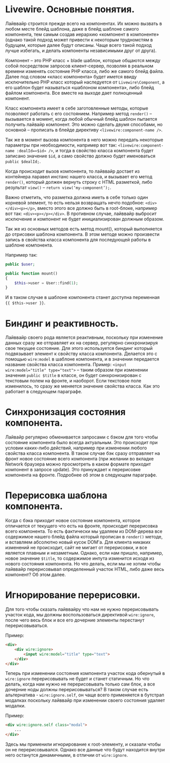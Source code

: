 # Livewire. Основные понятия.

Лайввайр строится прежде всего на компонентах. Их можно вызвать в любом месте блейд шаблона, даже в блейд шаблоне самого компонента, тем самым создав иерархию «компонент в компоненте» (однако такой подход может привести к некоторым трудномстям в будущем, которые далее будут описаны. Чаще всего такой подход лучше избегать, и делать компоненты независимыми друг от друга).

Компонент – это PHP класс + blade шаблон, которые общаются между собой посредством запросов клиент-сервер, позволяя в реальном времени изменять состояние PHP класса, либо же самого блейд файла. Далее под словом «класс компонента» будет имется ввиду исключительно PHP класс который наследуется от `Livewire\Component`, а его шаблон будет называться «шаблоном компонента», либо блейд файлом компонента. Все вместе на выходе дает полноценный компонент.

Класс компонента имеет в себе заготовленные методы, которые позволяют работать с его состоянием. Например метод `render()` – вызывается в момент, когда любой обычный блейд шаблон пытается получить лайвайр компонент. Это можно сделать двумя способами, но основной – прописать в блейде директиву `<livewire:component-name />`. 

Так же в момент вызова компонента в него можно передать некоторые параметры при необходимости, например вот так: `<livewire:component-name :dealId=«$id» />`, и тогда в свойство класса компонента будет записано значение `$id`, а само свойство должно будет именоваться `public $dealId;`.

Когда происходит вызов компонента, то лайввайр достает из контейнера ларавел инстанс нашего класса, и вызывает его метод `render()`, который должен вернуть строку с HTML разметкой, либо результат `view()` – `return view(‘my-component’);`. 

Важно отметить, что разметка должна иметь в себе только один корневой элемент, то есть нельзя возвращать нечто подобное: `<div></div><p></p>`, вместо этого все должно быть в root-блоке, например вот так: `<div><p></p></div>`. В противном случае, лайввайр выбросит исключение и компонент не будет инициализирован должным образом.

Так же из основных методов есть метод mount(), который выполняется до отрисовки шаблона компонента. В этом методе можно произвести запись в свойства класса компонента для последующей работы в шаблоне компонента. 

Например так: 
```php 
public $user;

public function mount() 
{
    $this->user = User::find(1);
}
```

И в таком случае в шаблоне компонента станет доступна переменная `{{ $this->user }}`.

# Биндинг и реактивность. 

Лайввайр своего рода является реактивным, поскольку при изменение данных сразу же отправляет их на сервер, регулярно синхронизируя свое текущее состояние. Для этого используется биндинг который подвязывает элемент к свойству класса компонента. Делается это с помощью `wire:model` в шаблоне компонента, и в значении передается название свойства класса компонента. Пример: `<input wire:model="title" type="text">` – таким образом при изменении значения `public $title` в классе, он будет синхронизирован с текстовым полем на фронте, и наоборот. Если текстовое поле изменилось, то сразу же меняется значение свойства класса. Как это работает в следующем параграфе.

# Синхронизация состояния компонента. 

Лайвайр регулярно обменивается запросами с бэком для того чтобы состояние компонента было всегда актуальным. Это происходит при условии каких-либо действий, например при изменении любого свойства класса компонента. В таком случае бэк сразу отправляет на фронт новое состояние всего компонента (при желании во вкладке Network браузера можно просмотреть в каком формате приходит компонент в запросе update). Это принуждает к перерисовке компонента на фронте. Подробнее об этом в следующем параграфе.

# Перерисовка шаблона компонента.

Когда с бэка приходит новое состояние компонента, которое отличается от текущего что есть на фронте, происходит перерисовка всего компонента. То есть фактически мы удаляем из DOM-дерева все содержимое нашего блейд файла который прописан в `render()` методе, и вставляем абсолютно новый кусок DOM'a. Для клиента никаких изменений не происходит, сайт не мигает от перерисовки, и все является плавным и незаметным. Однако, если нам пришло, например, новое значение `$title`, то содержимое инпута изменится исходя из нового состояния компонента. Но что делать, если мы не хотим чтобы лайввайр перерисовывал определенный участок HTML, либо даже весь компонент? Об этом далее.

# Игнорирование перерисовки.

Для того чтобы сказать лайввайру что нам не нужно перерисовывать участок кода, мы должны воспользоваться директивой `wire:ignore`, после чего весь блок и все его дочерние элементы перестанут перерисовываться. 

Пример:
```html
<div>
    <div wire:ignore>
        <input wire:model="title" type="text">
    </div>
</div>
```
Теперь при изменении состояния компонента участок кода обернутый в `wire:ignore` перерисовывать не будет и станет статичным. Но что делать, когда нам нужно не перерисовывать только сам блок, а все дочерние ноды должны перерисовываться? В таком случае есть альтернатива - `wire:ignore.self`, он чаще всего применяется в бутстрап модалках поскольку лайввайр при изменении своего состояния удаляет модалки.

Пример: 
```html
<div wire:ignore.self class="modal">
    ...
</div>
```

Здесь мы применили игнорирование к root-элементу, и сказали чтобы он не перерисовывался. Однако все данные что будут находится внутри него останутся динамичными, в отличии от `wire:ignore`.

